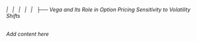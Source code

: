 ###### |   |   |   |   |   ├── Vega and Its Role in Option Pricing Sensitivity to Volatility Shifts

*Add content here*
